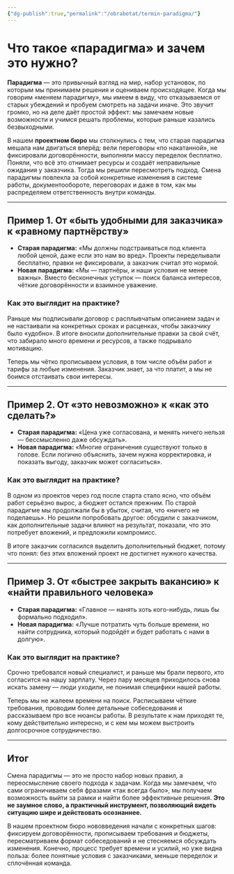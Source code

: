 ```yaml
---
{"dg-publish":true,"permalink":"/obrabotat/termin-paradigma/"}
---
```



# Что такое «парадигма» и зачем это нужно?

**Парадигма** — это привычный взгляд на мир, набор установок, по которым мы принимаем решения и оцениваем происходящее. Когда мы говорим «меняем парадигму», мы имеем в виду, что отказываемся от старых убеждений и пробуем смотреть на задачи иначе. Это звучит громко, но на деле даёт простой эффект: мы замечаем новые возможности и учимся решать проблемы, которые раньше казались безвыходными.

В нашем **проектном бюро** мы столкнулись с тем, что старая парадигма мешала нам двигаться вперёд: вели переговоры «по накатанной», не фиксировали договорённости, выполняли массу переделок бесплатно. Поняли, что всё это отнимает ресурсы и создаёт неправильные ожидания у заказчика. Тогда мы решили пересмотреть подход. Смена парадигмы повлекла за собой конкретные изменения в системе работы, документообороте, переговорах и даже в том, как мы распределяем ответственность внутри команды.

---

## Пример 1. От «быть удобными для заказчика» к «равному партнёрству»

- **Старая парадигма:** «Мы должны подстраиваться под клиента любой ценой, даже если это нам во вред». Проекты переделывали бесплатно, правки не фиксировали, а заказчик считал это нормой.
- **Новая парадигма:** «Мы — партнёры, и наши условия не менее важны». Вместо бесконечных уступок — поиск баланса интересов, чёткие договорённости и взаимное уважение.

### Как это выглядит на практике?

Раньше мы подписывали договор с расплывчатым описанием задач и не настаивали на конкретных сроках и расценках, чтобы заказчику было «удобно». В итоге вносили дополнительные правки за свой счёт, что забирало много времени и ресурсов, а также подрывало мотивацию.

Теперь мы чётко прописываем условия, в том числе объём работ и тарифы за любые изменения. Заказчик знает, за что платит, а мы не боимся отстаивать свои интересы.

---

## Пример 2. От «это невозможно» к «как это сделать?»

- **Старая парадигма:** «Цена уже согласована, и менять ничего нельзя — бессмысленно даже обсуждать».
- **Новая парадигма:** «Многие ограничения существуют только в голове. Если логично объяснить, зачем нужна корректировка, и показать выгоду, заказчик может согласиться».

### Как это выглядит на практике?

В одном из проектов через год после старта стало ясно, что объём работ серьёзно вырос, а бюджет остался прежним. По старой парадигме мы продолжали бы в убыток, считая, что «ничего не поделаешь». Но решили попробовать другое: обсудили с заказчиком, как дополнительные задачи влияют на результат, показали, что это потребует вложений, и предложили компромисс.

В итоге заказчик согласился выделить дополнительный бюджет, потому что понял: без этих вложений проект не достигнет нужного качества.

---

## Пример 3. От «быстрее закрыть вакансию» к «найти правильного человека»

- **Старая парадигма:** «Главное — нанять хоть кого-нибудь, лишь бы формально подходил».
- **Новая парадигма:** «Лучше потратить чуть больше времени, но найти сотрудника, который подойдёт и будет работать с нами в долгую».

### Как это выглядит на практике?

Срочно требовался новый специалист, и раньше мы брали первого, кто согласится на нашу зарплату. Через пару месяцев приходилось снова искать замену — люди уходили, не понимая специфики нашей работы.

Теперь мы не жалеем времени на поиск. Расписываем чёткие требования, проводим более детальные собеседования и рассказываем про все нюансы работы. В результате к нам приходят те, кому действительно интересно, и с кем мы можем выстроить долгосрочное сотрудничество.

---

## Итог

Смена парадигмы — это не просто набор новых правил, а переосмысление своего подхода к задачам. Когда мы замечаем, что сами ограничиваем себя фразами «так всегда было», мы получаем возможность выйти за рамки и найти более эффективные решения. **Это не заумное слово, а практичный инструмент, позволяющий видеть ситуацию шире и действовать осознаннее.**

В нашем проектном бюро нововведения начали с конкретных шагов: фиксируем договорённости, прописываем требования и бюджеты, пересматриваем формат собеседований и не стесняемся обсуждать изменения. Конечно, процесс требует времени и усилий, но уже видна польза: более понятные условия с заказчиками, меньше переделок и сплочённая команда.
